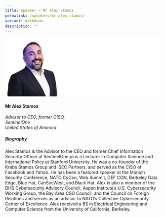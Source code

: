 ```yaml
---
title: Speaker – Mr Alex Stamos
permalink: /speakers/mr-alex-stamos/
variant: markdown
description: ""
---
```

![](/images/2025%20speakers/Alex_Stamos.png)
#### **Mr Alex Stamos**

*Advisor to CEO, former CISO, <br>SentinelOne<br>United States of America*

##### **Biography**
Alex Stamos is the Advisor to the CEO and former Chief Information Security Officer at SentinelOne plus a Lecturer in Computer Science and International Policy at Stanford University. He was a co-founder of the Krebs Stamos Group and iSEC Partners, and served as the CISO of Facebook and Yahoo. He has been a featured speaker at the Munich Security Conference, NATO CyCon, Web Summit, DEF CON, Berkeley Data Edge, Blue Hat, CanSecWest, and Black Hat. Alex is also a member of the DHS Cybersecurity Advisory Council, Aspen Institute’s U.S. Cybersecurity Working Group, the Bay Area CSO Council, and the Council on Foreign Relations and serves as an advisor to NATO’s Collective Cybersecurity Center of Excellence. Alex received a BS in Electrical Engineering and Computer Science from the University of California, Berkeley.